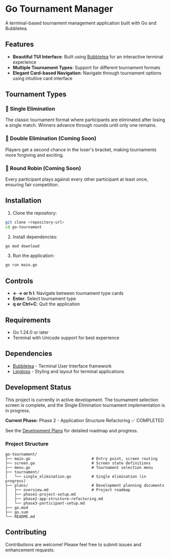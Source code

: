 # Go Tournament Manager

A terminal-based tournament management application built with Go and Bubbletea.

## Features

- **Beautiful TUI Interface**: Built using [Bubbletea](https://github.com/charmbracelet/bubbletea) for an interactive terminal experience
- **Multiple Tournament Types**: Support for different tournament formats
- **Elegant Card-based Navigation**: Navigate through tournament options using intuitive card interface

## Tournament Types

### 🥊 Single Elimination
The classic tournament format where participants are eliminated after losing a single match. Winners advance through rounds until only one remains.

### 🔄 Double Elimination (Coming Soon)
Players get a second chance in the loser's bracket, making tournaments more forgiving and exciting.

### 🔁 Round Robin (Coming Soon)
Every participant plays against every other participant at least once, ensuring fair competition.

## Installation

1. Clone the repository:
```bash
git clone <repository-url>
cd go-tournament
```

2. Install dependencies:
```bash
go mod download
```

3. Run the application:
```bash
go run main.go
```

## Controls

- **← → or h l**: Navigate between tournament type cards
- **Enter**: Select tournament type
- **q or Ctrl+C**: Quit the application

## Requirements

- Go 1.24.0 or later
- Terminal with Unicode support for best experience

## Dependencies

- [Bubbletea](https://github.com/charmbracelet/bubbletea) - Terminal User Interface framework
- [Lipgloss](https://github.com/charmbracelet/lipgloss) - Styling and layout for terminal applications

## Development Status

This project is currently in active development. The tournament selection screen is complete, and the Single Elimination tournament implementation is in progress.

**Current Phase:** Phase 2 - Application Structure Refactoring ✅ COMPLETED

See the [Development Plans](./plans/overview.md) for detailed roadmap and progress.

### Project Structure

```text
go-tournament/
├── main.go                           # Entry point, screen routing
├── screen.go                         # Screen state definitions
├── menu.go                           # Tournament selection menu
├── tournament/
│   └── single_elimination.go         # Single elimination (in progress)
├── plans/                            # Development planning documents
│   ├── overview.md                   # Project roadmap
│   ├── phase1-project-setup.md
│   ├── phase2-app-structure-refactoring.md
│   └── phase3-participant-setup.md
├── go.mod
├── go.sum
└── README.md
```

## Contributing

Contributions are welcome! Please feel free to submit issues and enhancement requests.